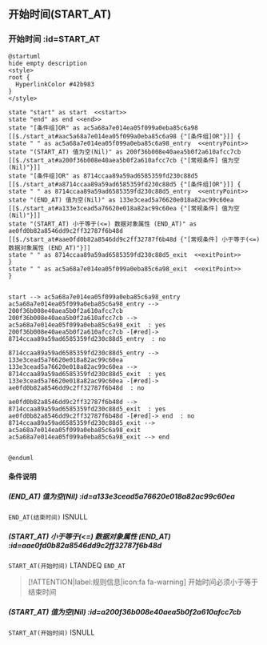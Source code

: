 ## 开始时间(START_AT) <!-- {docsify-ignore-all} -->

   

### 开始时间 :id=START_AT

```plantuml
@startuml
hide empty description
<style>
root {
  HyperlinkColor #42b983
}
</style>

state "start" as start  <<start>>
state "end" as end <<end>>
state "[条件组]OR" as ac5a68a7e014ea05f099a0eba85c6a98 [[$./start_at#aac5a68a7e014ea05f099a0eba85c6a98 {"[条件组]OR"}]] {
state " " as ac5a68a7e014ea05f099a0eba85c6a98_entry  <<entryPoint>>
state "(START_AT) 值为空(Nil)" as 200f36b008e40aea5b0f2a610afcc7cb [[$./start_at#a200f36b008e40aea5b0f2a610afcc7cb {"[常规条件] 值为空(Nil)"}]]
state "[条件组]OR" as 8714ccaa89a59ad6585359fd230c88d5 [[$./start_at#a8714ccaa89a59ad6585359fd230c88d5 {"[条件组]OR"}]] {
state " " as 8714ccaa89a59ad6585359fd230c88d5_entry  <<entryPoint>>
state "(END_AT) 值为空(Nil)" as 133e3cead5a76620e018a82ac99c60ea [[$./start_at#a133e3cead5a76620e018a82ac99c60ea {"[常规条件] 值为空(Nil)"}]]
state "(START_AT) 小于等于(<=) 数据对象属性 (END_AT)" as ae0fd0b82a8546dd9c2ff32787f6b48d [[$./start_at#aae0fd0b82a8546dd9c2ff32787f6b48d {"[常规条件] 小于等于(<=) 数据对象属性 (END_AT)"}]]
state " " as 8714ccaa89a59ad6585359fd230c88d5_exit  <<exitPoint>>
}
state " " as ac5a68a7e014ea05f099a0eba85c6a98_exit  <<exitPoint>>
}


start --> ac5a68a7e014ea05f099a0eba85c6a98_entry 
ac5a68a7e014ea05f099a0eba85c6a98_entry --> 200f36b008e40aea5b0f2a610afcc7cb 
200f36b008e40aea5b0f2a610afcc7cb --> ac5a68a7e014ea05f099a0eba85c6a98_exit  : yes
200f36b008e40aea5b0f2a610afcc7cb -[#red]-> 8714ccaa89a59ad6585359fd230c88d5_entry  : no

8714ccaa89a59ad6585359fd230c88d5_entry --> 133e3cead5a76620e018a82ac99c60ea 
133e3cead5a76620e018a82ac99c60ea --> 8714ccaa89a59ad6585359fd230c88d5_exit  : yes
133e3cead5a76620e018a82ac99c60ea -[#red]-> ae0fd0b82a8546dd9c2ff32787f6b48d  : no

ae0fd0b82a8546dd9c2ff32787f6b48d --> 8714ccaa89a59ad6585359fd230c88d5_exit  : yes
ae0fd0b82a8546dd9c2ff32787f6b48d -[#red]-> end  : no
8714ccaa89a59ad6585359fd230c88d5_exit --> ac5a68a7e014ea05f099a0eba85c6a98_exit 
ac5a68a7e014ea05f099a0eba85c6a98_exit --> end 


@enduml
```

#### 条件说明

##### (END_AT) 值为空(Nil) :id=a133e3cead5a76620e018a82ac99c60ea



`END_AT(结束时间)` ISNULL 

##### (START_AT) 小于等于(<=) 数据对象属性 (END_AT) :id=aae0fd0b82a8546dd9c2ff32787f6b48d



`START_AT(开始时间)` LTANDEQ  `END_AT`

> [!ATTENTION|label:规则信息|icon:fa fa-warning]
> 开始时间必须小于等于结束时间


##### (START_AT) 值为空(Nil) :id=a200f36b008e40aea5b0f2a610afcc7cb



`START_AT(开始时间)` ISNULL 






